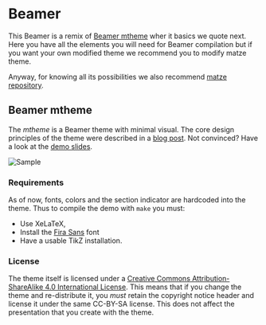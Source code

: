 # Beamer

This Beamer is a remix of [Beamer mtheme](github.com/matze/mtheme) wher it basics we quote next. Here you have all the elements you will need for Beamer compilation but if you want your own modified theme we recommend you to modify matze theme.

Anyway, for knowing all its possibilities we also recommend [matze repository](github.com/matze/mtheme).

## Beamer mtheme

The *mtheme* is a Beamer theme with minimal visual. The core design principles
of the theme were described in a [blog post](http://bloerg.net/2014/09/20/a-modern-beamer-theme.html).
Not convinced?  Have a look at the [demo slides](demo.pdf).


![Sample](http://i.imgur.com/wP4uGbS.png)


### Requirements

As of now, fonts, colors and the section indicator are hardcoded into the theme.
Thus to compile the demo with `make` you must:

* Use XeLaTeX,
* Install the [Fira Sans](https://github.com/mozilla/Fira) font
* Have a usable TikZ installation.


### License

The theme itself is licensed under a [Creative Commons Attribution-ShareAlike
4.0 International License](http://creativecommons.org/licenses/by-sa/4.0/). This
means that if you change the theme and re-distribute it, you *must* retain the
copyright notice header and license it under the same CC-BY-SA license. This
does not affect the presentation that you create with the theme.
